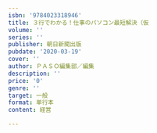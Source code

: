```yaml
---
isbn: '9784023318946'
title: ３行でわかる！仕事のパソコン最短解決（仮
volume: ''
series: ''
publisher: 朝日新聞出版
pubdate: '2020-03-19'
cover: ''
author: ＰＡＳＯ編集部／編集
description: ''
price: '0'
genre: ''
target: 一般
format: 単行本
content: 経営

---
```

